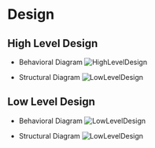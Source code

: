 # Design

## High Level Design 

* Behavioral Diagram
![HighLevelDesign](https://github.com/aryanjaiswalaj/Mini-Project/blob/Main_1/6_ImagesAndVideos/Behavioral%20High%20Level%20Design.png)

* Structural Diagram
![LowLevelDesign](https://github.com/aryanjaiswalaj/Mini-Project/blob/Main_1/6_ImagesAndVideos/Structural%20High%20Level%20Design.png)

## Low Level Design 

* Behavioral Diagram
![LowLevelDesign](https://github.com/aryanjaiswalaj/Mini-Project/blob/Main_1/6_ImagesAndVideos/Behavioral%20Low%20Level%20Design.png)

* Structural Diagram
![LowLevelDesign](https://github.com/aryanjaiswalaj/Mini-Project/blob/Main_1/6_ImagesAndVideos/Structural%20Low%20Level%20Design.png)
